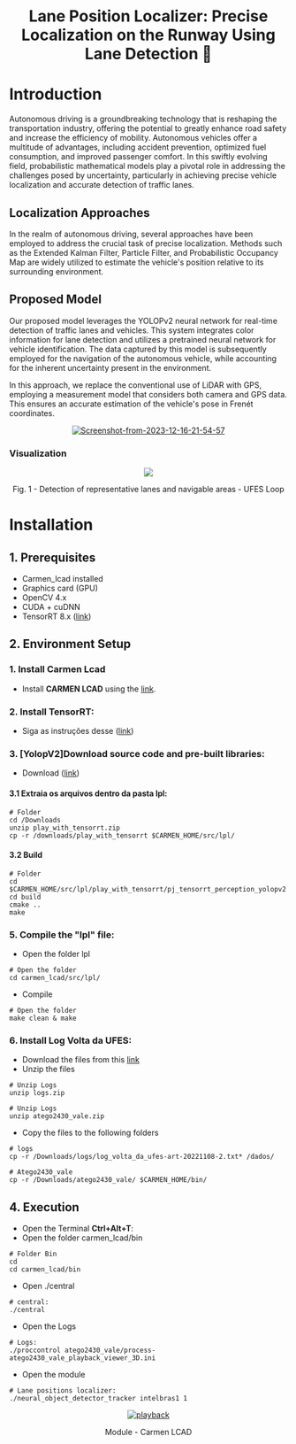 <div align="center">
<h1> Lane Position Localizer: Precise Localization on the Runway Using Lane Detection 🚗 </h1>

</div>

# Introduction

Autonomous driving is a groundbreaking technology that is reshaping the transportation industry, offering the potential to greatly enhance road safety and increase the efficiency of mobility. Autonomous vehicles offer a multitude of advantages, including accident prevention, optimized fuel consumption, and improved passenger comfort. In this swiftly evolving field, probabilistic mathematical models play a pivotal role in addressing the challenges posed by uncertainty, particularly in achieving precise vehicle localization and accurate detection of traffic lanes.

## Localization Approaches
In the realm of autonomous driving, several approaches have been employed to address the crucial task of precise localization. Methods such as the Extended Kalman Filter, Particle Filter, and Probabilistic Occupancy Map are widely utilized to estimate the vehicle's position relative to its surrounding environment.

## Proposed Model
Our proposed model leverages the YOLOPv2 neural network for real-time detection of traffic lanes and vehicles. This system integrates color information for lane detection and utilizes a pretrained neural network for vehicle identification. The data captured by this model is subsequently employed for the navigation of the autonomous vehicle, while accounting for the inherent uncertainty present in the environment.

In this approach, we replace the conventional use of LiDAR with GPS, employing a measurement model that considers both camera and GPS data. This ensures an accurate estimation of the vehicle's pose in Frenét coordinates.

<div align="center">
  <a href="https://ibb.co/1bjc38J"><img src="https://i.ibb.co/jHstdgZ/Screenshot-from-2023-12-16-21-54-57.png" alt="Screenshot-from-2023-12-16-21-54-57" border="0"></a>
</div>


### Visualization
<div align="center">
  <td><img src=https://i.ibb.co/44x03D9/Design-sem-nome.png></td>
  <p> Fig. 1 - Detection of representative lanes and navigable areas - UFES Loop </p>
</div>



# Installation
## 1. Prerequisites

- Carmen_lcad installed
- Graphics card (GPU)
- OpenCV 4.x
- CUDA + cuDNN
- TensorRT 8.x (<a href="https://docs.nvidia.com/deeplearning/tensorrt/install-guide/index.html">link</a>) 

## 2. Environment Setup

### 1. Install Carmen Lcad
- Install **CARMEN LCAD** using the <a href="https://github.com/LCAD-UFES/carmen_lcad">link</a>.

### 2. Install TensorRT:
- Siga as instruções desse (<a href="https://docs.nvidia.com/deeplearning/tensorrt/install-guide/index.html">link</a>)

### 3. [YolopV2]Download source code and pre-built libraries:
- Download (<a href="https://drive.google.com/drive/folders/1yUQw13WZac7YGkQruhuEm902465WwSE4?usp=sharing">link</a>)
  
#### 3.1 Extraia os arquivos dentro da pasta lpl:
 ``` shell
# Folder
cd /Downloads
unzip play_with_tensorrt.zip
cp -r /downloads/play_with_tensorrt $CARMEN_HOME/src/lpl/
```
#### 3.2 Build
 ``` shell
# Folder
cd $CARMEN_HOME/src/lpl/play_with_tensorrt/pj_tensorrt_perception_yolopv2
cd build
cmake ..
make
```


### 5. Compile the "lpl" file:
- Open the folder lpl
``` shell
# Open the folder
cd carmen_lcad/src/lpl/
```
- Compile
``` shell
# Open the folder
make clean & make
```

### 6. Install Log Volta da UFES:
- Download the files from this <a href="https://drive.google.com/drive/u/1/folders/1b1_sD6NnUX-oZER_0LGa0jo9QpZEcsq7">link</a>
- Unzip the files
``` shell
# Unzip Logs
unzip logs.zip
```
``` shell
# Unzip Logs
unzip atego2430_vale.zip
```
-  Copy the files to the following folders
``` shell
# logs
cp -r /Downloads/logs/log_volta_da_ufes-art-20221108-2.txt* /dados/
```

``` shell
# Atego2430_vale
cp -r /Downloads/atego2430_vale/ $CARMEN_HOME/bin/
```

## 4. Execution
- Open the Terminal **Ctrl+Alt+T**:
- Open the folder carmen_lcad/bin
 ```shell
# Folder Bin
cd
cd carmen_lcad/bin
```
- Open ./central
```shell
# central:
./central
```

- Open the Logs
```shell
# Logs:
./proccontrol atego2430_vale/process-atego2430_vale_playback_viewer_3D.ini 
```

- Open the module
```shell
# Lane positions localizer:
./neural_object_detector_tracker intelbras1 1
```
<div align="center">
  <a href="https://ibb.co/thK4GSN"><img src="https://i.ibb.co/PYjNLRb/playback.png" alt="playback" border="0"></a>
  <p>Module - Carmen LCAD</p>
</div>



